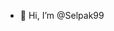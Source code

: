 - 👋 Hi, I’m @Selpak99


<!---
Selpak99/Selpak99 is a ✨ special ✨ repository because its `README.md` (this file) appears on your GitHub profile.
You can click the Preview link to take a look at your changes.
--->
